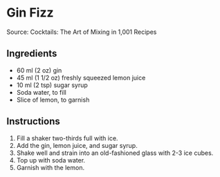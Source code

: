 # Gin Fizz #

Source: Cocktails: The Art of Mixing in 1,001 Recipes

## Ingredients ##
* 60 ml (2 oz) gin
* 45 ml (1 1/2 oz) freshly squeezed lemon juice
* 10 ml (2 tsp) sugar syrup
* Soda water, to fill
* Slice of lemon, to garnish

## Instructions ##
1. Fill a shaker two-thirds full with ice.
1. Add the gin, lemon juice, and sugar syrup.
1. Shake well and strain into an old-fashioned glass with 2-3 ice cubes.
1. Top up with soda water.
1. Garnish with the lemon.
